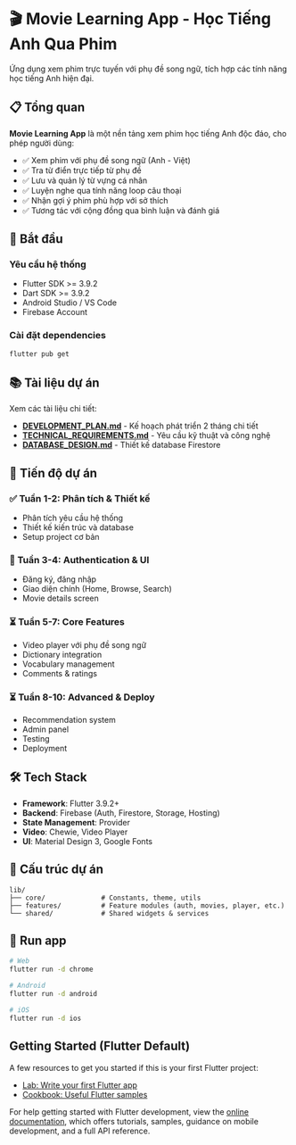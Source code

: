 # 🎬 Movie Learning App - Học Tiếng Anh Qua Phim

Ứng dụng xem phim trực tuyến với phụ đề song ngữ, tích hợp các tính năng học tiếng Anh hiện đại.

## 📋 Tổng quan

**Movie Learning App** là một nền tảng xem phim học tiếng Anh độc đáo, cho phép người dùng:

- ✅ Xem phim với phụ đề song ngữ (Anh - Việt)
- ✅ Tra từ điển trực tiếp từ phụ đề
- ✅ Lưu và quản lý từ vựng cá nhân
- ✅ Luyện nghe qua tính năng loop câu thoại
- ✅ Nhận gợi ý phim phù hợp với sở thích
- ✅ Tương tác với cộng đồng qua bình luận và đánh giá

## 🚀 Bắt đầu

### Yêu cầu hệ thống

- Flutter SDK >= 3.9.2
- Dart SDK >= 3.9.2
- Android Studio / VS Code
- Firebase Account

### Cài đặt dependencies

```bash
flutter pub get
```

## 📚 Tài liệu dự án

Xem các tài liệu chi tiết:

- **[DEVELOPMENT_PLAN.md](DEVELOPMENT_PLAN.md)** - Kế hoạch phát triển 2 tháng chi tiết
- **[TECHNICAL_REQUIREMENTS.md](TECHNICAL_REQUIREMENTS.md)** - Yêu cầu kỹ thuật và công nghệ
- **[DATABASE_DESIGN.md](DATABASE_DESIGN.md)** - Thiết kế database Firestore

## 📅 Tiến độ dự án

### ✅ Tuần 1-2: Phân tích & Thiết kế

- Phân tích yêu cầu hệ thống
- Thiết kế kiến trúc và database
- Setup project cơ bản

### 🔄 Tuần 3-4: Authentication & UI

- Đăng ký, đăng nhập
- Giao diện chính (Home, Browse, Search)
- Movie details screen

### ⏳ Tuần 5-7: Core Features

- Video player với phụ đề song ngữ
- Dictionary integration
- Vocabulary management
- Comments & ratings

### ⏳ Tuần 8-10: Advanced & Deploy

- Recommendation system
- Admin panel
- Testing
- Deployment

## 🛠️ Tech Stack

- **Framework**: Flutter 3.9.2+
- **Backend**: Firebase (Auth, Firestore, Storage, Hosting)
- **State Management**: Provider
- **Video**: Chewie, Video Player
- **UI**: Material Design 3, Google Fonts

## 📁 Cấu trúc dự án

```
lib/
├── core/              # Constants, theme, utils
├── features/          # Feature modules (auth, movies, player, etc.)
└── shared/            # Shared widgets & services
```

## 🚀 Run app

```bash
# Web
flutter run -d chrome

# Android
flutter run -d android

# iOS
flutter run -d ios
```

## Getting Started (Flutter Default)

A few resources to get you started if this is your first Flutter project:

- [Lab: Write your first Flutter app](https://docs.flutter.dev/get-started/codelab)
- [Cookbook: Useful Flutter samples](https://docs.flutter.dev/cookbook)

For help getting started with Flutter development, view the
[online documentation](https://docs.flutter.dev/), which offers tutorials,
samples, guidance on mobile development, and a full API reference.
